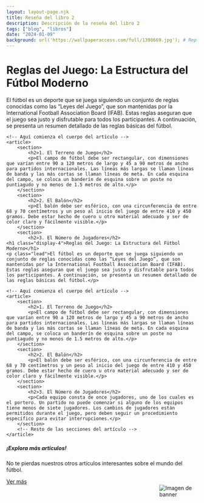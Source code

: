 ```yaml
---
layout: layout-page.njk
title: Reseña del libro 2
description: Descripción de la reseña del libro 2
tags: ["blog", "libros"]
date: "2024-01-09"
background: url('https://wallpaperaccess.com/full/1398669.jpg'); # Replace with the URL of your desired image
---
```


<!-- Contenido principal del artículo -->
<div class="container mt-4" style="background: url('https://wallpaperaccess.com/full/1398669.jpg'); background-size: cover; background-repeat: no-repeat; background-position: top;">
    <h1 class="display-4">Reglas del Juego: La Estructura del Fútbol Moderno</h1>
    <p class="lead">El fútbol es un deporte que se juega siguiendo un conjunto de reglas conocidas como las “Leyes del Juego”, que son mantenidas por la International Football Association Board (IFAB). Estas reglas aseguran que el juego sea justo y disfrutable para todos los participantes. A continuación, se presenta un resumen detallado de las reglas básicas del fútbol.</p>
    
    <!-- Aquí comienza el cuerpo del artículo -->
    <article>
        <section>
            <h2>1. El Terreno de Juego</h2>
            <p>El campo de fútbol debe ser rectangular, con dimensiones que varían entre 90 a 120 metros de largo y 45 a 90 metros de ancho para partidos internacionales. Las líneas más largas se llaman líneas de banda y las más cortas se llaman líneas de meta. En cada esquina del campo, se coloca un banderín de esquina sobre un poste no puntiagudo y no menos de 1.5 metros de alto.</p>
        </section>
        <section>
            <h2>2. El Balón</h2>
            <p>El balón debe ser esférico, con una circunferencia de entre 68 y 70 centímetros y un peso al inicio del juego de entre 410 y 450 gramos. Debe estar hecho de cuero u otro material adecuado y ser de color claro y fácilmente visible.</p>
        </section>
        <section>
            <h2>3. El Número de Jugadores</h2>
    <h1 class="display-4">Reglas del Juego: La Estructura del Fútbol Moderno</h1>
    <p class="lead">El fútbol es un deporte que se juega siguiendo un conjunto de reglas conocidas como las “Leyes del Juego”, que son mantenidas por la International Football Association Board (IFAB). Estas reglas aseguran que el juego sea justo y disfrutable para todos los participantes. A continuación, se presenta un resumen detallado de las reglas básicas del fútbol.</p>
    
    <!-- Aquí comienza el cuerpo del artículo -->
    <article>
        <section>
            <h2>1. El Terreno de Juego</h2>
            <p>El campo de fútbol debe ser rectangular, con dimensiones que varían entre 90 a 120 metros de largo y 45 a 90 metros de ancho para partidos internacionales. Las líneas más largas se llaman líneas de banda y las más cortas se llaman líneas de meta. En cada esquina del campo, se coloca un banderín de esquina sobre un poste no puntiagudo y no menos de 1.5 metros de alto.</p>
        </section>
        <section>
            <h2>2. El Balón</h2>
            <p>El balón debe ser esférico, con una circunferencia de entre 68 y 70 centímetros y un peso al inicio del juego de entre 410 y 450 gramos. Debe estar hecho de cuero u otro material adecuado y ser de color claro y fácilmente visible.</p>
        </section>
        <section>
            <h2>3. El Número de Jugadores</h2>
            <p>Cada equipo consta de once jugadores, uno de los cuales es el portero. Un partido no puede comenzar si alguno de los equipos tiene menos de siete jugadores. Los cambios de jugadores están permitidos durante el juego, pero deben seguir un procedimiento específico para evitar interrupciones.</p>
        </section>
        <!-- Resto de las secciones del artículo -->
    </article>
</div>

<!-- Banner -->
<div class="list-group-item list-group-item-action text-center">
    <div class="d-flex align-items-center justify-content-center">
        <div>
            <h5 class="mb-1">¡Explora más artículos!</h5>
            <p class="mb-1">No te pierdas nuestros otros artículos interesantes sobre el mundo del fútbol.</p>
            <a href="/blog" class="btn btn-primary">Ver más</a>
        </div>
        <img src="https://www.serfadu.com/wp-content/uploads/2022/11/image-16.png" alt="Imagen de banner" class="ml-3" style="max-width: 20%; height: auto; float: right;">
    </div>
</div>
